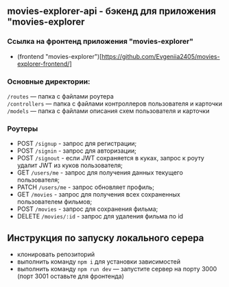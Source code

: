## movies-explorer-api - бэкенд для приложения "movies-explorer 

### Ссылка на фронтенд приложения "movies-explorer"
- (frontend "movies-explorer")[https://github.com/Evgeniia2405/movies-explorer-frontend/]

### Основные директории:

`/routes` — папка с файлами роутера  
`/controllers` — папка с файлами контроллеров пользователя и карточки   
`/models` — папка с файлами описания схем пользователя и карточки  
  
### Роутеры

- POST `/signup` - запрос для регистрации;
- POST `/signin` - запрос для авторизации;
- POST `/signout` - если JWT сохраняется в куках, запрос к роуту удалит JWT из куков пользователя;
- GET `/users/me` - запрос для получения данных текущего пользователя;
- PATCH `/users/me` - запрос обновляет профиль;
- GET `/movies` - запрос для получения всех сохраненных пользователем фильмов;
- POST `/movies` - запрос для сохранения фильма;
- DELETE `/movies/:id` - запрос для удаления фильма по id

## Инструкция по запуску локального серера
- клонировать репозиторий
- выполнить команду `npm i` для установки зависимостей
- выполнить команду `npm run dev` — запустите сервер на порту 3000 (порт 3001 оставьте для фронтенда)


